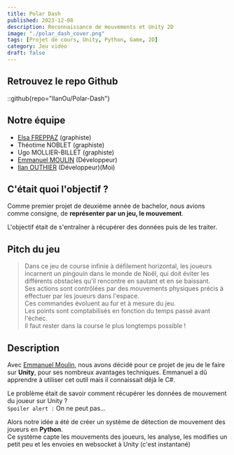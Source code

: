 ```yaml
---
title: Polar Dash
published: 2023-12-08
description: Reconnaissance de mouvements et Unity 2D
image: "./polar_dash_cover.png"
tags: [Projet de cours, Unity, Python, Game, 2D]
category: Jeu vidéo
draft: false
---
```


<!-- # Polar Dash -->

## Retrouvez le repo Github

::github{repo="IlanOu/Polar-Dash"}

## Notre équipe

- [Elsa FREPPAZ](https://studiomeraki.fr/) (graphiste)
- Théotime NOBLET (graphiste)
- Ugo MOLLIER-BILLET (graphiste)
- [Emmanuel MOULIN](https://github.com/Kibishi47) (Développeur)
- [Ilan OUTHIER](https://github.com/IlanOu) (Développeur)(Moi)

## C'était quoi l'objectif ?

Comme premier projet de deuxième année de bachelor, nous avions comme consigne, de **représenter par un jeu, le mouvement**.

L'objectif était de s'entraîner à récupérer des données puis de les traiter.

## Pitch du jeu

> Dans ce jeu de course infinie à défilement horizontal, les joueurs incarnent un pingouin dans le monde de Noël, qui doit éviter les différents obstacles qu'il rencontre en sautant et en se baissant.<br/>
> Ses actions sont contrôlées par des mouvements physiques précis à effectuer par les joueurs dans l'espace.<br>
> Ces commandes évoluent au fur et à mesure du jeu.<br/>
> Les points sont comptabilisés en fonction du temps passé avant l'échec.<br>
> Il faut rester dans la course le plus longtemps possible !

## Description

Avec [Emmanuel Moulin](https://github.com/Kibishi47), nous avons décidé pour ce projet de jeu de le faire sur **Unity**, pour ses nombreux avantages techniques.
Emmanuel a dû apprendre à utiliser cet outil mais il connaissait déjà le C#.

Le problème était de savoir comment récupérer les données de mouvement du joueur sur Unity ?
<br>
`Spoiler alert :` On ne peut pas...
<br>

Alors notre idée a été de créer un système de détection de mouvement des joueurs en **Python**.
<br>
Ce système capte les mouvements des joueurs, les analyse, les modifies un petit peu et les envoies en websocket à Unity (c'est instantané)
